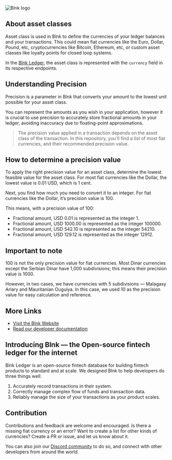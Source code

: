 ![Blnk logo](https://res.cloudinary.com/dmxizylxw/image/upload/v1719884842/blnk-github-logo_twgk1x.png)

## About asset classes

Asset class is used in Blnk to define the currencies of your ledger balances and your transactions. This could mean fiat currencies like the Euro, Dollar, Pound, etc, cryptocurrencies like Bitcoin, Ethereum, etc, or custom asset classes like loyalty points for closed loop systems. 

In the [Blnk Ledger](https://github.com/blnkledger/blnk), the asset class is represented with the `currency` field in its respective endpoints.

## Understanding Precision

Precision is a parameter in Blnk that converts your amount to the lowest unit possible for your asset class.

You can represent the amounts as you wish in your application, however it is crucial to use precision to accurately store fractional amounts in your ledger, avoiding inaccuracy due to floating-point approximations.

>The precision value applied in a transaction depends on the asset class of the transaction. In this repository, you'll find a list of most fiat currencies, and their recommended precision value.

## How to determine a precision value

To apply the right precision value for an asset class, determine the lowest feasible value for the asset class. For most fiat currencies like the Dollar, the lowest value is 0.01 USD, which is 1 cent.

Next, you find how much you need to convert it to an integer. For fiat currencies like the Dollar, it’s precision value is 100.

This means, with a precision value of 100:

- Fractional amount, USD 0.01 is represented as the integer 1.
- Fractional amount, USD 1000.00 is represented as the integer 100000.
- Fractional amount, USD 542.10 is represented as the integer 54210.
- Fractional amount, USD 129.12 is represented as the integer 12912.

## Important to note

100 is not the only precision value for fiat currencies. Most Dinar currencies except the Serbian Dinar have 1,000 subdivisions; this means their precision value is 1000.

However, in two cases, we have currencies with 5 subdivisions — Malagasy Ariary and Mauritanian Ouguiya. In this case, we used 10 as the precision value for easy calculation and reference.

## More Links
- [Visit the Blnk Website](https://blnkfinance.com)
- [Read our developer documentation](https://docs.blnkledger.com)

## Introducing Blnk — the Open-source fintech ledger for the internet

Blnk Ledger is an open-source fintech database for building fintech products to standard and at scale. We designed Blnk to help developers do three things well:

1. Accurately record transactions in their system.
2. Correctly manage complex flow of funds and transaction data.
3. Reliably manage the size of your transactions as your product scales.

## Contribution

Contributions and feedback are welcome and encouraged. Is there a missing fiat currency or an error? Want to create a list for other kinds of currencies? Create a PR or issue, and let us know about it.

You can also join our [Discord community](https://discord.gg/7WNv94zPpx) to do so, and connect with other developers from around the world.